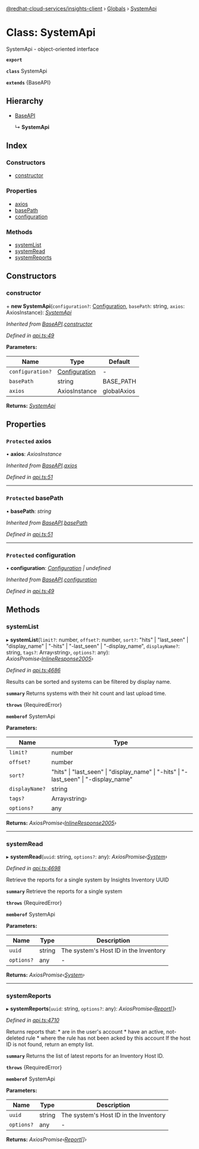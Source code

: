 [@redhat-cloud-services/insights-client](../README.md) › [Globals](../globals.md) › [SystemApi](systemapi.md)

# Class: SystemApi

SystemApi - object-oriented interface

**`export`** 

**`class`** SystemApi

**`extends`** {BaseAPI}

## Hierarchy

* [BaseAPI](baseapi.md)

  ↳ **SystemApi**

## Index

### Constructors

* [constructor](systemapi.md#constructor)

### Properties

* [axios](systemapi.md#protected-axios)
* [basePath](systemapi.md#protected-basepath)
* [configuration](systemapi.md#protected-configuration)

### Methods

* [systemList](systemapi.md#systemlist)
* [systemRead](systemapi.md#systemread)
* [systemReports](systemapi.md#systemreports)

## Constructors

###  constructor

\+ **new SystemApi**(`configuration?`: [Configuration](configuration.md), `basePath`: string, `axios`: AxiosInstance): *[SystemApi](systemapi.md)*

*Inherited from [BaseAPI](baseapi.md).[constructor](baseapi.md#constructor)*

*Defined in [api.ts:49](https://github.com/RedHatInsights/javascript-clients/blob/master/packages/insights/api.ts#L49)*

**Parameters:**

Name | Type | Default |
------ | ------ | ------ |
`configuration?` | [Configuration](configuration.md) | - |
`basePath` | string |  BASE_PATH |
`axios` | AxiosInstance |  globalAxios |

**Returns:** *[SystemApi](systemapi.md)*

## Properties

### `Protected` axios

• **axios**: *AxiosInstance*

*Inherited from [BaseAPI](baseapi.md).[axios](baseapi.md#protected-axios)*

*Defined in [api.ts:51](https://github.com/RedHatInsights/javascript-clients/blob/master/packages/insights/api.ts#L51)*

___

### `Protected` basePath

• **basePath**: *string*

*Inherited from [BaseAPI](baseapi.md).[basePath](baseapi.md#protected-basepath)*

*Defined in [api.ts:51](https://github.com/RedHatInsights/javascript-clients/blob/master/packages/insights/api.ts#L51)*

___

### `Protected` configuration

• **configuration**: *[Configuration](configuration.md) | undefined*

*Inherited from [BaseAPI](baseapi.md).[configuration](baseapi.md#protected-configuration)*

*Defined in [api.ts:49](https://github.com/RedHatInsights/javascript-clients/blob/master/packages/insights/api.ts#L49)*

## Methods

###  systemList

▸ **systemList**(`limit?`: number, `offset?`: number, `sort?`: "hits" | "last_seen" | "display_name" | "-hits" | "-last_seen" | "-display_name", `displayName?`: string, `tags?`: Array‹string›, `options?`: any): *AxiosPromise‹[InlineResponse2005](../interfaces/inlineresponse2005.md)›*

*Defined in [api.ts:4686](https://github.com/RedHatInsights/javascript-clients/blob/master/packages/insights/api.ts#L4686)*

Results can be sorted and systems can be filtered by display name.

**`summary`** Returns systems with their hit count and last upload time.

**`throws`** {RequiredError}

**`memberof`** SystemApi

**Parameters:**

Name | Type |
------ | ------ |
`limit?` | number |
`offset?` | number |
`sort?` | "hits" &#124; "last_seen" &#124; "display_name" &#124; "-hits" &#124; "-last_seen" &#124; "-display_name" |
`displayName?` | string |
`tags?` | Array‹string› |
`options?` | any |

**Returns:** *AxiosPromise‹[InlineResponse2005](../interfaces/inlineresponse2005.md)›*

___

###  systemRead

▸ **systemRead**(`uuid`: string, `options?`: any): *AxiosPromise‹[System](../interfaces/system.md)›*

*Defined in [api.ts:4698](https://github.com/RedHatInsights/javascript-clients/blob/master/packages/insights/api.ts#L4698)*

Retrieve the reports for a single system by Insights Inventory UUID

**`summary`** Retrieve the reports for a single system

**`throws`** {RequiredError}

**`memberof`** SystemApi

**Parameters:**

Name | Type | Description |
------ | ------ | ------ |
`uuid` | string | The system&#39;s Host ID in the Inventory |
`options?` | any | - |

**Returns:** *AxiosPromise‹[System](../interfaces/system.md)›*

___

###  systemReports

▸ **systemReports**(`uuid`: string, `options?`: any): *AxiosPromise‹[Report](../interfaces/report.md)[]›*

*Defined in [api.ts:4710](https://github.com/RedHatInsights/javascript-clients/blob/master/packages/insights/api.ts#L4710)*

Returns reports that: * are in the user's account * have an active, not-deleted rule * where the rule has not been acked by this account If the host ID is not found, return an empty list.

**`summary`** Returns the list of latest reports for an Inventory Host ID.

**`throws`** {RequiredError}

**`memberof`** SystemApi

**Parameters:**

Name | Type | Description |
------ | ------ | ------ |
`uuid` | string | The system&#39;s Host ID in the Inventory |
`options?` | any | - |

**Returns:** *AxiosPromise‹[Report](../interfaces/report.md)[]›*
